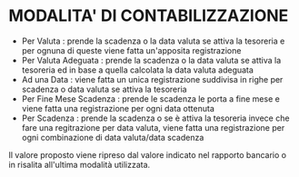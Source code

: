 # MODALITA' DI CONTABILIZZAZIONE

-  Per Valuta :  prende la scadenza o la data valuta se attiva la tesoreria e per ognuna di queste viene fatta un'apposita registrazione
-  Per Valuta Adeguata :  prende la scadenza o la data valuta se attiva la tesoreria ed in base a quella calcolata la data valuta adeguata
-  Ad una Data :  viene fatta un unica registrazione suddivisa in righe per scadenza o data valuta se attiva la tesoreria
-  Per Fine Mese Scadenza :  prende le scadenza le porta a fine mese e viene fatta una registrazione per ogni data ottenuta
-  Per Scadenza :  prende la scadenza o se è attiva la tesoreria invece che fare una regitrazione per data valuta, viene fatta una registrazione per ogni combinazione di data valuta/data scadenza

Il valore proposto viene ripreso dal valore indicato nel rapporto bancario o in risalita all'ultima modalità utilizzata.


